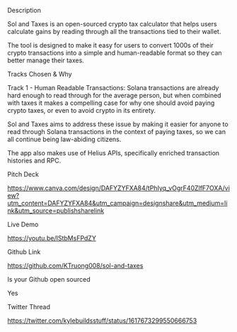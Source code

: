 Description

Sol and Taxes is an open-sourced crypto tax calculator that helps users calculate gains by reading through all the transactions tied to their wallet.

The tool is designed to make it easy for users to convert 1000s of their crypto transactions into a simple and human-readable format so they can better manage their taxes.

Tracks Chosen & Why

Track 1 - Human Readable Transactions: Solana transactions are already hard enough to read through for the average person, but when combined with taxes it makes a compelling case for why one should avoid paying crypto taxes, or even to avoid crypto in its entirety.

Sol and Taxes aims to address these issue by making it easier for anyone to read through Solana transactions in the context of paying taxes, so we can all continue being law-abiding citizens.

The app also makes use of Helius APIs, specifically enriched transaction histories and RPC.

Pitch Deck

https://www.canva.com/design/DAFYZYFXA84/tPhIyq_vOgrF40ZlfF7OXA/view?utm_content=DAFYZYFXA84&utm_campaign=designshare&utm_medium=link&utm_source=publishsharelink

Live Demo 

https://youtu.be/IStbMsFPdZY

Github Link

https://github.com/KTruong008/sol-and-taxes

Is your Github open sourced

Yes

Twitter Thread

https://twitter.com/kylebuildsstuff/status/1617673299550666753 
